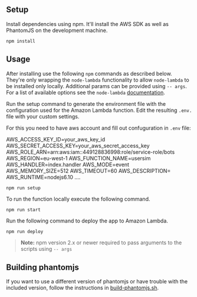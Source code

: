 ## Setup

Install dependencies using npm. It'll install the AWS SDK as well as PhantomJS on the development machine.

```shell
npm install
```

## Usage

After installing use the following `npm` commands as described below. They're only wrapping the `node-lambda` functionality to allow `node-lambda` to be installed only locally. Additional params can be provided using `-- args`. For a list of available options see the `node-lambda` [documentation](https://github.com/RebelMail/node-lambda).

Run the setup command to generate the environment file with the configuration used for the Amazon Lambda function. Edit the resulting `.env.` file with your custom settings.

For this you need to have aws account and fill out confuguration in `.env` file:

AWS_ACCESS_KEY_ID=your_aws_key_id
AWS_SECRET_ACCESS_KEY=your_aws_secret_access_key
AWS_ROLE_ARN=arn:aws:iam::449128836998:role/service-role/bots
AWS_REGION=eu-west-1
AWS_FUNCTION_NAME=usersim
AWS_HANDLER=index.handler
AWS_MODE=event
AWS_MEMORY_SIZE=512
AWS_TIMEOUT=60
AWS_DESCRIPTION=
AWS_RUNTIME=nodejs6.10
....
```shell
npm run setup
```

To run the function locally execute the following command.
```shell
npm run start
```

Run the following command to deploy the app to Amazon Lambda. 
```shell
npm run deploy
```

> **Note:** npm version 2.x or newer required to pass arguments to the scripts using `-- args`

## Building phantomjs

If you want to use a different version of phantomjs or have trouble with the included version, follow the instructions in [build-phantomjs.sh](build-phantomjs.sh).
